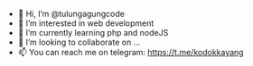 - 👋 Hi, I’m @tulungagungcode
- 👀 I’m interested in web development
- 🌱 I’m currently learning php and nodeJS
- 💞️ I’m looking to collaborate on ...
- 📫 You can reach me on telegram: https://t.me/kodokkayang

<!---
tulungagungcode/tulungagungcode is a ✨ special ✨ repository because its `README.md` (this file) appears on your GitHub profile.
You can click the Preview link to take a look at your changes.
--->
